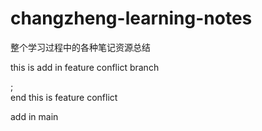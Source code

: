 # changzheng-learning-notes
整个学习过程中的各种笔记资源总结

this is add in feature conflict branch

;
\
end
this is feature conflict

add in main

